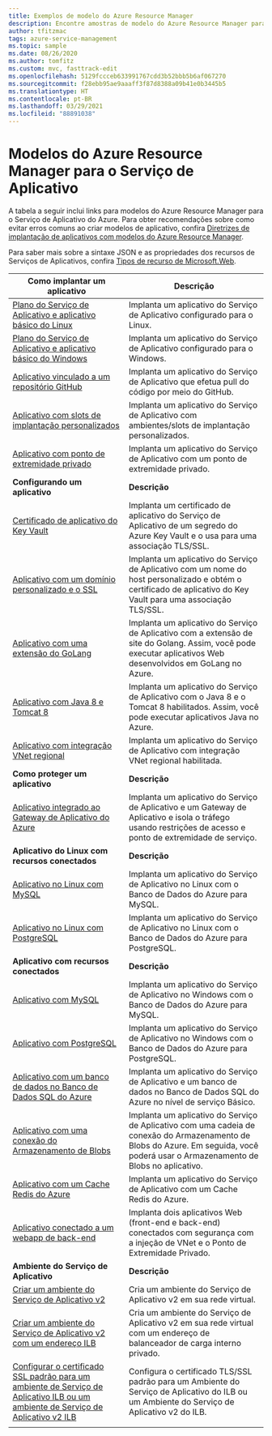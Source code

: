 ```yaml
---
title: Exemplos de modelo do Azure Resource Manager
description: Encontre amostras de modelo do Azure Resource Manager para alguns dos cenários comuns do Serviço de Aplicativo. Saiba como automatizar suas tarefas de implantação ou gerenciamento do Serviço de Aplicativo.
author: tfitzmac
tags: azure-service-management
ms.topic: sample
ms.date: 08/26/2020
ms.author: tomfitz
ms.custom: mvc, fasttrack-edit
ms.openlocfilehash: 5129fccceb633991767cdd3b52bbb5b6af067270
ms.sourcegitcommit: f28ebb95ae9aaaff3f87d8388a09b41e0b3445b5
ms.translationtype: HT
ms.contentlocale: pt-BR
ms.lasthandoff: 03/29/2021
ms.locfileid: "88891038"
---
```

# <a name="azure-resource-manager-templates-for-app-service"></a>Modelos do Azure Resource Manager para o Serviço de Aplicativo

A tabela a seguir inclui links para modelos do Azure Resource Manager para o Serviço de Aplicativo do Azure. Para obter recomendações sobre como evitar erros comuns ao criar modelos de aplicativo, confira [Diretrizes de implantação de aplicativos com modelos do Azure Resource Manager](deploy-resource-manager-template.md).

Para saber mais sobre a sintaxe JSON e as propriedades dos recursos de Serviços de Aplicativos, confira [Tipos de recurso de Microsoft.Web](/azure/templates/microsoft.web/allversions).

| Como implantar um aplicativo | Descrição |
|-|-|
| [Plano do Serviço de Aplicativo e aplicativo básico do Linux](https://github.com/Azure/azure-quickstart-templates/tree/master/101-webapp-basic-linux) | Implanta um aplicativo do Serviço de Aplicativo configurado para o Linux. |
| [Plano do Serviço de Aplicativo e aplicativo básico do Windows](https://github.com/Azure/azure-quickstart-templates/tree/master/101-webapp-basic-windows) | Implanta um aplicativo do Serviço de Aplicativo configurado para o Windows. |
| [Aplicativo vinculado a um repositório GitHub](https://github.com/Azure/azure-quickstart-templates/tree/master/201-web-app-github-deploy)| Implanta um aplicativo do Serviço de Aplicativo que efetua pull do código por meio do GitHub. |
| [Aplicativo com slots de implantação personalizados](https://github.com/Azure/azure-quickstart-templates/tree/master/101-webapp-custom-deployment-slots)| Implanta um aplicativo do Serviço de Aplicativo com ambientes/slots de implantação personalizados. |
| [Aplicativo com ponto de extremidade privado](https://github.com/Azure/azure-quickstart-templates/tree/master/101-private-endpoint-webapp)| Implanta um aplicativo do Serviço de Aplicativo com um ponto de extremidade privado. |
|**Configurando um aplicativo**| **Descrição** |
| [Certificado de aplicativo do Key Vault](https://github.com/Azure/azure-quickstart-templates/tree/master/201-web-app-certificate-from-key-vault)| Implanta um certificado de aplicativo do Serviço de Aplicativo de um segredo do Azure Key Vault e o usa para uma associação TLS/SSL. |
| [Aplicativo com um domínio personalizado e o SSL](https://github.com/Azure/azure-quickstart-templates/tree/master/201-web-app-custom-domain-and-ssl)| Implanta um aplicativo do Serviço de Aplicativo com um nome do host personalizado e obtém o certificado de aplicativo do Key Vault para uma associação TLS/SSL. |
| [Aplicativo com uma extensão do GoLang](https://github.com/Azure/azure-quickstart-templates/tree/master/101-webapp-with-golang)| Implanta um aplicativo do Serviço de Aplicativo com a extensão de site do Golang. Assim, você pode executar aplicativos Web desenvolvidos em GoLang no Azure. |
| [Aplicativo com Java 8 e Tomcat 8](https://github.com/Azure/azure-quickstart-templates/tree/master/201-web-app-java-tomcat)| Implanta um aplicativo do Serviço de Aplicativo com o Java 8 e o Tomcat 8 habilitados. Assim, você pode executar aplicativos Java no Azure. |
| [Aplicativo com integração VNet regional](https://github.com/Azure/azure-quickstart-templates/tree/master/101-app-service-regional-vnet-integration)| Implanta um aplicativo do Serviço de Aplicativo com integração VNet regional habilitada. |
|**Como proteger um aplicativo**| **Descrição** |
| [Aplicativo integrado ao Gateway de Aplicativo do Azure](https://github.com/Azure/azure-quickstart-templates/tree/master/201-web-app-with-app-gateway-v2)| Implanta um aplicativo do Serviço de Aplicativo e um Gateway de Aplicativo e isola o tráfego usando restrições de acesso e ponto de extremidade de serviço. |
|**Aplicativo do Linux com recursos conectados**| **Descrição** |
| [Aplicativo no Linux com MySQL](https://github.com/Azure/azure-quickstart-templates/tree/master/101-webapp-linux-managed-mysql) | Implanta um aplicativo do Serviço de Aplicativo no Linux com o Banco de Dados do Azure para MySQL. |
| [Aplicativo no Linux com PostgreSQL](https://github.com/Azure/azure-quickstart-templates/tree/master/101-webapp-linux-managed-postgresql) | Implanta um aplicativo do Serviço de Aplicativo no Linux com o Banco de Dados do Azure para PostgreSQL. |
|**Aplicativo com recursos conectados**| **Descrição** |
| [Aplicativo com MySQL](https://github.com/Azure/azure-quickstart-templates/tree/master/101-webapp-managed-mysql)| Implanta um aplicativo do Serviço de Aplicativo no Windows com o Banco de Dados do Azure para MySQL. |
| [Aplicativo com PostgreSQL](https://github.com/Azure/azure-quickstart-templates/tree/master/101-webapp-managed-postgresql)| Implanta um aplicativo do Serviço de Aplicativo no Windows com o Banco de Dados do Azure para PostgreSQL. |
| [Aplicativo com um banco de dados no Banco de Dados SQL do Azure](https://github.com/Azure/azure-quickstart-templates/tree/master/201-web-app-sql-database)| Implanta um aplicativo do Serviço de Aplicativo e um banco de dados no Banco de Dados SQL do Azure no nível de serviço Básico. |
| [Aplicativo com uma conexão do Armazenamento de Blobs](https://github.com/Azure/azure-quickstart-templates/tree/master/201-web-app-blob-connection)| Implanta um aplicativo do Serviço de Aplicativo com uma cadeia de conexão do Armazenamento de Blobs do Azure. Em seguida, você poderá usar o Armazenamento de Blobs no aplicativo. |
| [Aplicativo com um Cache Redis do Azure](https://github.com/Azure/azure-quickstart-templates/tree/master/201-web-app-with-redis-cache)| Implanta um aplicativo do Serviço de Aplicativo com um Cache Redis do Azure. |
| [Aplicativo conectado a um webapp de back-end](https://github.com/Azure/azure-quickstart-templates/tree/master/101-webapp-privateendpoint-vnet-injection)| Implanta dois aplicativos Web (front-end e back-end) conectados com segurança com a injeção de VNet e o Ponto de Extremidade Privado. |
|**Ambiente do Serviço de Aplicativo**| **Descrição** |
| [Criar um ambiente do Serviço de Aplicativo v2](https://github.com/Azure/azure-quickstart-templates/tree/master/201-web-app-asev2-create) | Cria um ambiente do Serviço de Aplicativo v2 em sua rede virtual. |
| [Criar um ambiente do Serviço de Aplicativo v2 com um endereço ILB](https://github.com/Azure/azure-quickstart-templates/tree/master/201-web-app-asev2-ilb-create/) | Cria um ambiente do Serviço de Aplicativo v2 em sua rede virtual com um endereço de balanceador de carga interno privado. |
| [Configurar o certificado SSL padrão para um ambiente de Serviço de Aplicativo ILB ou um ambiente de Serviço de Aplicativo v2 ILB](https://github.com/Azure/azure-quickstart-templates/tree/master/201-web-app-ase-ilb-configure-default-ssl) | Configura o certificado TLS/SSL padrão para um Ambiente do Serviço de Aplicativo do ILB ou um Ambiente do Serviço de Aplicativo v2 do ILB. |
| | |
